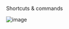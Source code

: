 Shortcuts & commands

![image](https://github.com/user-attachments/assets/7e6fedd7-7975-431a-8fb2-64cee52c9e68)
